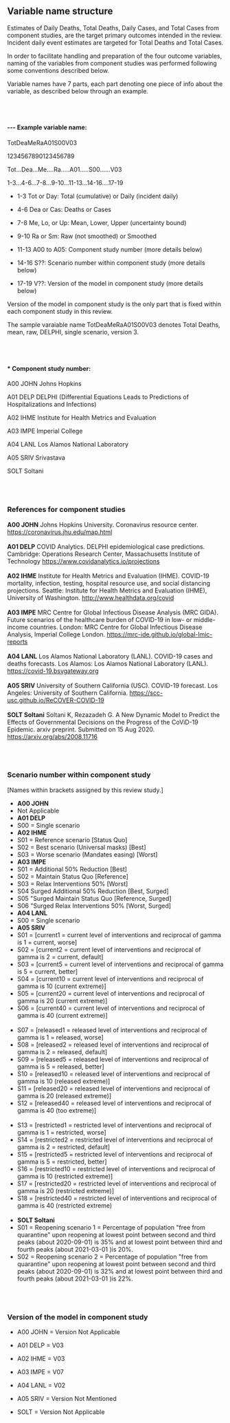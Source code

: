 ## Variable name structure

Estimates of Daily Deaths, Total Deaths, Daily Cases, and Total Cases from component studies, are the target primary outcomes intended in the review. Incident daily event estimates are targeted for Total Deaths and Total Cases. 

In order to facilitate handling and preparation of the four outcome variables, naming of the variables from component studies was performed following some conventions described below. 

Variable names have 7 parts, each part denoting one piece of info about the variable, as described below through an example. 

<br/><br/>


#### --- Example variable name:

TotDeaMeRaA01S00V03

1234567890123456789


Tot...Dea...Me....Ra.....A01.....S00......V03

1-3...4-6...7-8...9-10...11-13...14-16....17-19


* 1-3 	Tot or Day: Total (cumulative) or Daily (incident daily)

* 4-6 	Dea or Cas: Deaths or Cases

* 7-8 	Me, Lo, or Up: Mean, Lower, Upper (uncertainty bound)

* 9-10 	Ra or Sm: Raw (not smoothed) or Smoothed

* 11-13 A00 to A05: Component study number (more details below)

* 14-16 S??: Scenario number within component study (more details below)

* 17-19	V??: Version of the model in component study (more details below)


Version of the model in component study is the only part that is fixed within each component study in this review. 


The sample varaiable name TotDeaMeRaA01S00V03 denotes Total Deaths, mean, raw, DELPHI, single scenario, version 3. 

<br/><br/>


#### * Component study number:

A00 JOHN Johns Hopkins

A01 DELP DELPHI (Differential Equations Leads to Predictions of Hospitalizations and Infections)

A02 IHME Institute for Health Metrics and Evaluation

A03 IMPE Imperial College

A04 LANL Los Alamos National Laboratory

A05 SRIV Srivastava

SOLT Soltani
	 
<br/><br/>


### References for component studies

**A00 JOHN**
Johns Hopkins University. Coronavirus resource center. https://coronavirus.jhu.edu/map.html
<br/><br/>
**A01 DELP** 
COVID Analytics. DELPHI epidemiological case predictions. Cambridge: Operations Research Center, Massachusetts Institute of Technology https://www.covidanalytics.io/projections
<br/><br/>
**A02 IHME** 
Institute for Health Metrics and Evaluation (IHME). COVID-19 mortality, infection, testing, hospital resource use, and social distancing projections. Seattle: Institute for Health Metrics and Evaluation (IHME), University of Washington. http://www.healthdata.org/covid
<br/><br/>
**A03 IMPE** 
MRC Centre for Global Infectious Disease Analysis (MRC GIDA). Future scenarios of the healthcare burden of COVID-19 in low- or middle-income countries. London: MRC Centre for Global Infectious Disease Analysis, Imperial College London. https://mrc-ide.github.io/global-lmic-reports
<br/><br/>
**A04 LANL** 
Los Alamos National Laboratory (LANL). COVID-19 cases and deaths forecasts. Los Alamos: Los Alamos National Laboratory (LANL). https://covid-19.bsvgateway.org
<br/><br/>
**A05 SRIV**
University of Southern California (USC). COVID-19 forecast. Los Angeles: University of Southern California. https://scc-usc.github.io/ReCOVER-COVID-19
<br/><br/>
**SOLT Soltani**
Soltani K, Rezazadeh G. A New Dynamic Model to Predict the Effects of Governmental Decisions on the Progress of the CoViD-19 Epidemic. arxiv preprint. Submitted on 15 Aug 2020. https://arxiv.org/abs/2008.11716

<br/><br/>


### Scenario number within component study


[Names within brackets assigned by this review study.]

* **A00 JOHN**
* Not Applicable
* **A01 DELP** 
* S00 = Single scenario
* **A02 IHME** 
* S01 = Reference scenario [Status Quo] 
* S02 = Best scenario (Universal masks) [Best]
* S03 = Worse scenario (Mandates easing) [Worst] 
* **A03 IMPE** 
* S01 = Additional 50% Reduction [Best]	
* S02 = Maintain Status Quo	[Reference] 			
* S03  = Relax Interventions 50% [Worst]
* S04  Surged Additional 50% Reduction [Best, Surged]
* S05  "Surged Maintain Status Quo [Reference, Surged] 	
* S06  "Surged Relax Interventions 50% [Worst, Surged]	
* **A04 LANL** 
* S00 = Single scenario
* **A05 SRIV**
* S01 = [current1 = current level of interventions and reciprocal of gamma is 1 = current, worse]
* S02 = [current2 = current level of interventions and reciprocal of gamma is 2 = current, default]
* S03 = [current5 = current level of interventions and reciprocal of gamma is 5 = current, better]
* S04 = [current10 = current level of interventions and reciprocal of gamma is 10 (current extreme)]
* S05 = [current20 = current level of interventions and reciprocal of gamma is 20 (current extreme)]
* S06 = [current40 = current level of interventions and reciprocal of gamma is 40 (current extreme)]
<br/><br/>
* S07 = [released1 = released level of interventions and reciprocal of gamma is 1 = released, worse]
* S08 = [released2 = released level of interventions and reciprocal of gamma is 2 = released, default]
* S09 = [released5 = released level of interventions and reciprocal of gamma is 5 = released, better]
* S10 = [released10 = released level of interventions and reciprocal of gamma is 10 (released extreme)]
* S11 = [released20 = released level of interventions and reciprocal of gamma is 20 (released extreme)]
* S12 = [released40 = released level of interventions and reciprocal of gamma is 40 (too extreme)]
<br/><br/>
* S13 = [restricted1 = restricted level of interventions and reciprocal of gamma is 1 = restricted, worse]
* S14 = [restricted2 = restricted level of interventions and reciprocal of gamma is 2 = restricted, default]
* S15 = [restricted5 = restricted level of interventions and reciprocal of gamma is 5 = restricted, better]
* S16 = [restricted10 = restricted level of interventions and reciprocal of gamma is 10 (restricted extreme)]
* S17 = [restricted20 = restricted level of interventions and reciprocal of gamma is 20 (restricted extreme)]
* S18 = [restricted40 = restricted level of interventions and reciprocal of gamma is 40 (restricted extreme)
<br/><br/>
* **SOLT Soltani**
* S01 = Reopening scenario 1 = Percentage of population "free from quarantine" upon reopening at lowest point between second and third peaks (about 2020-09-01) is 35% and at lowest point between third and fourth peaks (about 2021-03-01 )is 20%. 
* S02 = Reopening scenario 2 = Percentage of population "free from quarantine" upon reopening at lowest point between second and third peaks (about 2020-09-01) is 32% and at lowest point between third and fourth peaks (about 2021-03-01 )is 22%.


<br/><br/>


### Version of the model in component study 

* A00 JOHN = Version Not Applicable

* A01 DELP = V03

* A02 IHME = V03

* A03 IMPE = V07	

* A04 LANL = V02

* A05 SRIV = Version Not Mentioned

* SOLT = Version Not Applicable


